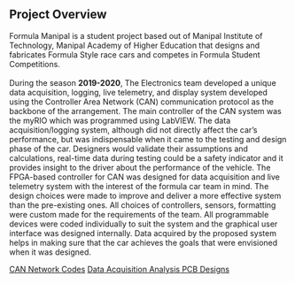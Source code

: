 ## Project Overview

Formula Manipal is a student project based out of Manipal Institute of Technology, Manipal Academy of Higher Education that designs and fabricates Formula Style race cars and competes in Formula Student Competitions. <br /><br />
During the season <b>2019-2020</b>, The Electronics team developed a unique data acquisition, logging, live telemetry, and display system developed using the Controller Area Network (CAN) communication protocol as the backbone of the arrangement. 
The main controller of the CAN system was the myRIO which was programmed using LabVIEW. The data acquisition/logging system, although did not directly
affect the car’s performance, but was indispensable when it came to the testing and design phase of the car. Designers would validate their assumptions and calculations, real-time data during testing could be a safety indicator and 
it provides insight to the driver about the performance of the vehicle. The FPGA-based controller for CAN was designed for data acquisition and live telemetry system with the interest of the formula car team in mind. 
The design choices were made to improve and deliver a more effective system than the pre-existing ones. All choices of controllers, sensors, formatting were custom made for the requirements of the team. 
All programmable devices were coded individually to suit the system and the graphical user interface was designed internally. Data acquired by the proposed system helps in making sure that the car achieves the goals that were envisioned when it was designed.

<a href="https://github.com/Apratim08/Formula-Manipal-Data-Acquisition-System/tree/CAN-Network-Codes">CAN Network Codes</a>
<a href="https://github.com/Apratim08/Formula-Manipal-Data-Acquisition-System/tree/Daq-analysis"> Data Acquisition Analysis </a>
<a href="https://github.com/Apratim08/Formula-Manipal-Data-Acquisition-System/tree/PCB-designs"> PCB Designs </a>

